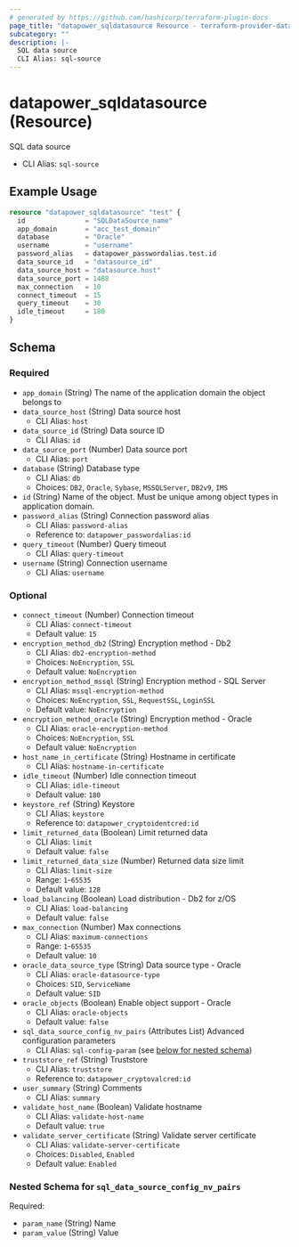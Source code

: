 ```yaml
---
# generated by https://github.com/hashicorp/terraform-plugin-docs
page_title: "datapower_sqldatasource Resource - terraform-provider-datapower"
subcategory: ""
description: |-
  SQL data source
  CLI Alias: sql-source
---
```


# datapower_sqldatasource (Resource)

SQL data source
  - CLI Alias: `sql-source`

## Example Usage

```terraform
resource "datapower_sqldatasource" "test" {
  id               = "SQLDataSource_name"
  app_domain       = "acc_test_domain"
  database         = "Oracle"
  username         = "username"
  password_alias   = datapower_passwordalias.test.id
  data_source_id   = "datasource_id"
  data_source_host = "datasource.host"
  data_source_port = 1488
  max_connection   = 10
  connect_timeout  = 15
  query_timeout    = 30
  idle_timeout     = 180
}
```

<!-- schema generated by tfplugindocs -->
## Schema

### Required

- `app_domain` (String) The name of the application domain the object belongs to
- `data_source_host` (String) Data source host
  - CLI Alias: `host`
- `data_source_id` (String) Data source ID
  - CLI Alias: `id`
- `data_source_port` (Number) Data source port
  - CLI Alias: `port`
- `database` (String) Database type
  - CLI Alias: `db`
  - Choices: `DB2`, `Oracle`, `Sybase`, `MSSQLServer`, `DB2v9`, `IMS`
- `id` (String) Name of the object. Must be unique among object types in application domain.
- `password_alias` (String) Connection password alias
  - CLI Alias: `password-alias`
  - Reference to: `datapower_passwordalias:id`
- `query_timeout` (Number) Query timeout
  - CLI Alias: `query-timeout`
- `username` (String) Connection username
  - CLI Alias: `username`

### Optional

- `connect_timeout` (Number) Connection timeout
  - CLI Alias: `connect-timeout`
  - Default value: `15`
- `encryption_method_db2` (String) Encryption method - Db2
  - CLI Alias: `db2-encryption-method`
  - Choices: `NoEncryption`, `SSL`
  - Default value: `NoEncryption`
- `encryption_method_mssql` (String) Encryption method - SQL Server
  - CLI Alias: `mssql-encryption-method`
  - Choices: `NoEncryption`, `SSL`, `RequestSSL`, `LoginSSL`
  - Default value: `NoEncryption`
- `encryption_method_oracle` (String) Encryption method - Oracle
  - CLI Alias: `oracle-encryption-method`
  - Choices: `NoEncryption`, `SSL`
  - Default value: `NoEncryption`
- `host_name_in_certificate` (String) Hostname in certificate
  - CLI Alias: `hostname-in-certificate`
- `idle_timeout` (Number) Idle connection timeout
  - CLI Alias: `idle-timeout`
  - Default value: `180`
- `keystore_ref` (String) Keystore
  - CLI Alias: `keystore`
  - Reference to: `datapower_cryptoidentcred:id`
- `limit_returned_data` (Boolean) Limit returned data
  - CLI Alias: `limit`
  - Default value: `false`
- `limit_returned_data_size` (Number) Returned data size limit
  - CLI Alias: `limit-size`
  - Range: `1`-`65535`
  - Default value: `128`
- `load_balancing` (Boolean) Load distribution - Db2 for z/OS
  - CLI Alias: `load-balancing`
  - Default value: `false`
- `max_connection` (Number) Max connections
  - CLI Alias: `maximum-connections`
  - Range: `1`-`65535`
  - Default value: `10`
- `oracle_data_source_type` (String) Data source type - Oracle
  - CLI Alias: `oracle-datasource-type`
  - Choices: `SID`, `ServiceName`
  - Default value: `SID`
- `oracle_objects` (Boolean) Enable object support - Oracle
  - CLI Alias: `oracle-objects`
  - Default value: `false`
- `sql_data_source_config_nv_pairs` (Attributes List) Advanced configuration parameters
  - CLI Alias: `sql-config-param` (see [below for nested schema](#nestedatt--sql_data_source_config_nv_pairs))
- `truststore_ref` (String) Truststore
  - CLI Alias: `truststore`
  - Reference to: `datapower_cryptovalcred:id`
- `user_summary` (String) Comments
  - CLI Alias: `summary`
- `validate_host_name` (Boolean) Validate hostname
  - CLI Alias: `validate-host-name`
  - Default value: `true`
- `validate_server_certificate` (String) Validate server certificate
  - CLI Alias: `validate-server-certificate`
  - Choices: `Disabled`, `Enabled`
  - Default value: `Enabled`

<a id="nestedatt--sql_data_source_config_nv_pairs"></a>
### Nested Schema for `sql_data_source_config_nv_pairs`

Required:

- `param_name` (String) Name
- `param_value` (String) Value
